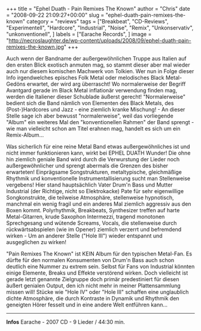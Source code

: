 +++
title = "Ephel Duath - Pain Remixes The Known"
author = "Chris"
date = "2008-09-22 21:09:27+00:00"
slug = "ephel-duath-pain-remixes-the-known"
category = "reviews"
tags = ["Breakbeat", "CD-Reviews", "Experimentell", "Hardcore", "Industrial", "Noise", "Remix", "Unkonservativ", "unkonventionell", ]
labels = ["Earache Records", ]
image = "http://necroslaughter.de/wp-content/uploads/2008/09/ephel-duath-pain-remixes-the-known.jpg"
+++


Auch wenn der Bandname der außergewöhnlichen Truppe aus Italien auf den ersten Blick exotisch anmuten mag, so stammt dieser aber mal wieder auch nur diesem komischen Machwerk von Tolkien. Wer nun in Folge dieser Info irgendwelches episches Folk Metal oder melodisches Black Metal-Gedöns erwartet, der wird arg überrascht! Wo normalerweise der Begriff Avantgard gerade im Black Metal inflationär verwendung finden mag, werden die Italiener dieser Schublade äußerst gerecht! "Normalerweise" bedient sich die Band nämlich von Elementen des Black Metals, des (Post-)Hardcores und Jazz - eine ziemlich kranke Mischung! - An dieser Stelle sage ich aber bewusst "normalerweise", weil das vorliegende "Album" ein weiteres Mal den "konventionellen Rahmen" der Band sprengt - wie man vielleicht schon am Titel erahnen mag, handelt es sich um ein Remix-Album...

Was sicherlich für eine reine Metal Band etwas außergewöhnliches ist und nicht immer funktionieren kann, wirkt bei EPHEL DUATH Wunder! Die ohne hin ziemlich geniale Band wird durch die Verwurstung der Lieder noch außergewöhnlicher und sprengt abermals die Grenzen des bisher erwarteten! Einprägsame Songstrukturen, metaltypische, gleichmäßige Rhythmik und konventionelle Instrumentallisierung sucht man Stellenweise vergebens! Hier stand hauptsächlich Vater Drum'n Bass und Mutter Industrial (der Richtige, nicht so Elektrokacke) Pate für sehr eigenwillige Songkonstrukte, die teilweise Atmosphäre, stellenweise hypnotisch, manchmal ein wenig fragil und ein anderes Mal ziemlich aggressiv aus den Boxen kommt. Polyrhythmik, Breakbeats, Synthesizer treffen auf harte Metal-Gitarren, krude Saxophon Intermezzi, tragend monotonen Sprechgesang und wütende Screams, Vocals, die stellenweise durch rückwärtsabspielen (wie im Opener) ziemlich verzerrt und befremdend wirken - Um an anderer Stelle ("Hole III") wieder entspannt und ausgeglichen zu wirken!

"Pain Remixes The Known" ist KEIN Album für den typischen Metal-Fan. Es dürfte für den normalen Konsumenten von Drum'n Bass auch schon deutlich eine Nummer zu extrem sein. Selbst für Fans von Industrial könnten einige Elemente, Breaks und Effekte verstörend wirken. Doch vielleicht ist gerade letzt genannte Zielgruppe doch primär predestiniert für diesen äußert genialen Output, den ich nicht mehr in meiner Plattensammlung missen will! Stücke wie "Hole IV" oder "Hole III" schaffen eine unglaublich dichte Atmosphäre, die durch Kontraste in Dynamik und Rhythmik den geneigten Hörer fesselt und in eine andere Welt entführen kann...



---
**Infos**
Earache - 2007
CD - 9 Lieder / 44:30 min.
